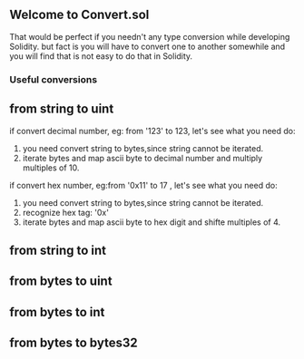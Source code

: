 ## Welcome to Convert.sol

That would be perfect if you needn't any type conversion while developing Solidity. but fact is you will have to convert one to another somewhile and you will find that is not easy to do that in Solidity.

### Useful conversions
## from string to uint
if convert decimal number, eg: from '123' to 123, let's see what you need do:
1. you need convert string to bytes,since string cannot be iterated.
2. iterate bytes and map ascii byte to decimal number and multiply multiples of 10.

if convert hex number, eg:from '0x11' to 17 , let's see what you need do:
1. you need convert string to bytes,since string cannot be iterated.
2. recognize hex tag: '0x'
3. iterate bytes and map ascii byte to hex digit and shifte multiples of 4. 


## from string to int
## from bytes to uint
## from bytes to int
## from bytes to bytes32
